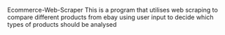Ecommerce-Web-Scraper
This is a program that utilises web scraping to compare different products from ebay using user input to decide which types of products should be analysed
